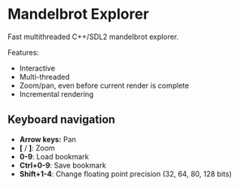 # Mandelbrot Explorer

Fast multithreaded C++/SDL2 mandelbrot explorer.

Features:

* Interactive
* Multi-threaded
* Zoom/pan, even before current render is complete
* Incremental rendering

## Keyboard navigation

* **Arrow keys:** Pan
* **[** / **]**: Zoom
* **0-9**: Load bookmark
* **Ctrl+0-9**: Save bookmark
* **Shift+1-4**: Change floating point precision (32, 64, 80, 128 bits)




